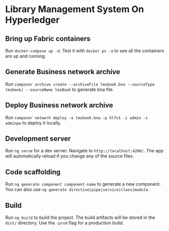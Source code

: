 # Library Management System On Hyperledger

## Bring up Fabric containers

Run `docker-compose up -d`. Test it with `docker ps -a` to see all the containers are up and running.

## Generate Business network archive 

Run `composer archive create --archiveFile lmsbook.bna --sourceType lmsbook/ --sourceName lmsBook` to generate bna file.
## Deploy Business network archive

Run `composer network deploy -a lmsbook.bna -p hlfv1 -i admin -s adminpw` to deploy it locally.

## Development server

Run `ng serve` for a dev server. Navigate to `http://localhost:4200/`. The app will automatically reload if you change any of the source files.

## Code scaffolding

Run `ng generate component component-name` to generate a new component. You can also use `ng generate directive|pipe|service|class|module`.

## Build

Run `ng build` to build the project. The build artifacts will be stored in the `dist/` directory. Use the `-prod` flag for a production build.
